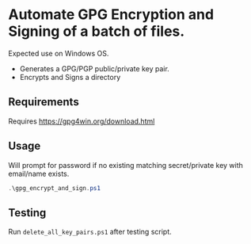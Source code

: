 # Automate GPG Encryption and Signing of a batch of files.

Expected use on Windows OS.

* Generates a GPG/PGP public/private key pair.
* Encrypts and Signs a directory

## Requirements
Requires https://gpg4win.org/download.html

## Usage

Will prompt for password if no existing matching secret/private key with email/name exists.

```powershell
.\gpg_encrypt_and_sign.ps1
```

## Testing

Run `delete_all_key_pairs.ps1` after testing script.